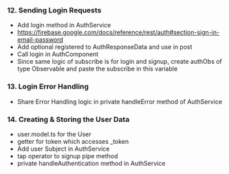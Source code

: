 ### 12. Sending Login Requests

* Add login method in AuthService
* https://firebase.google.com/docs/reference/rest/auth#section-sign-in-email-password
* Add optional registered to AuthResponseData and use in post
* Call login in AuthComponent
* Since same logic of subscribe is for login and signup, create authObs of type Observable and paste the subscribe in this variable

### 13. Login Error Handling

* Share Error Handling logic in private handleError method of AuthService

### 14. Creating & Storing the User Data

* user.model.ts for the User
* getter for token which accesses _token
* Add user Subject in AuthService
* tap operator to signup pipe method
* private handleAuthentication method in AuthService